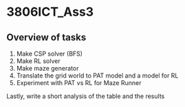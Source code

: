 # 3806ICT_Ass3
## Overview of tasks
1. Make CSP solver (BFS)
2. Make RL solver
3. Make maze generator
4. Translate the grid world to PAT model and a model for RL
5. Experiment with PAT vs RL for Maze Runner

Lastly, write a short analysis of the table and the results
